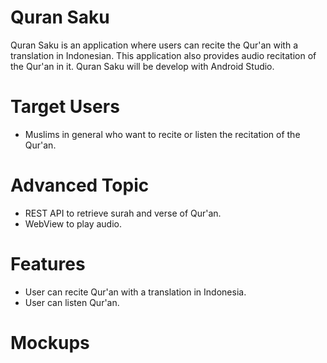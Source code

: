 # Quran Saku
Quran Saku is an application where users can recite the Qur'an with a translation in Indonesian. This application also provides audio recitation of the Qur'an in it. Quran Saku will be develop with Android Studio.

# Target Users
- Muslims in general who want to recite or listen the recitation of the Qur'an.

# Advanced Topic
- REST API to retrieve surah and verse of Qur'an.
- WebView to play audio.

# Features
- User can recite Qur'an with a translation in Indonesia.
- User can listen Qur'an.

# Mockups

